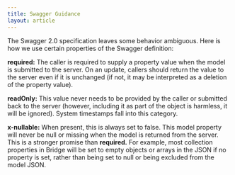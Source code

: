 ```yaml
---
title: Swagger Guidance
layout: article
---
```


The Swagger 2.0 specification leaves some behavior ambiguous. Here is how we use certain properties of the Swagger definition:

**required:** The caller is required to supply a property value when the model is submitted to the server. On an update, callers should return the value to the server even if it is unchanged (if not, it may be interpreted as a deletion of the property value).

**readOnly:** This value never needs to be provided by the caller or submitted back to the server (however, including it as part of the object is harmless, it will be ignored). System timestamps fall into this category.

**x-nullable:** When present, this is always set to false. This model property will never be null or missing when the model is returned from the server. This is a stronger promise than **required.** For example, most collection properties in Bridge will be set to empty objects or arrays in the JSON if no property is set, rather than being set to null or being excluded from the model JSON.
